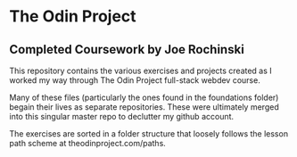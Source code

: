 # The Odin Project

## Completed Coursework by Joe Rochinski

This repository contains the various exercises and projects created as I worked my way through The Odin Project full-stack webdev course. 

Many of these files (particularly the ones found in the foundations folder) begain their lives as separate repositories. These were ultimately merged into this singular master repo to declutter my github account.

The exercises are sorted in a folder structure that loosely follows the lesson path scheme at theodinproject.com/paths. 

